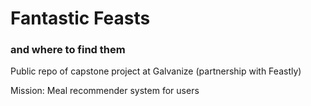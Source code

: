 # Fantastic Feasts
### and where to find them 

Public repo of capstone project at Galvanize (partnership with Feastly)

Mission: Meal recommender system for users
